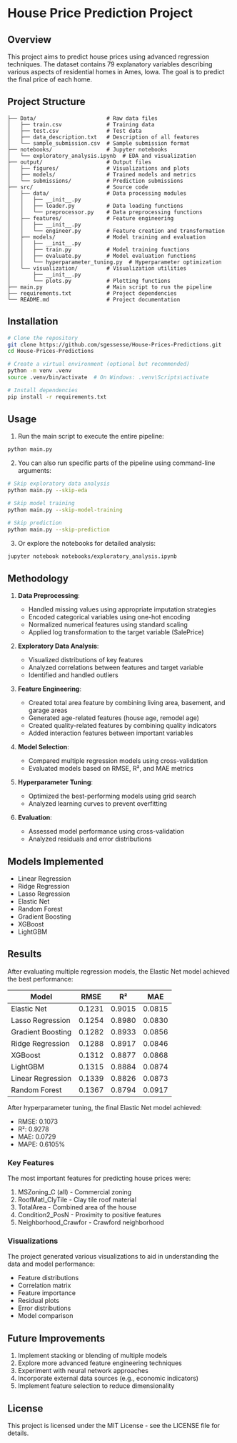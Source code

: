 # House Price Prediction Project

## Overview
This project aims to predict house prices using advanced regression techniques. The dataset contains 79 explanatory variables describing various aspects of residential homes in Ames, Iowa. The goal is to predict the final price of each home.

## Project Structure
```
├── Data/                      # Raw data files
│   ├── train.csv              # Training data
│   ├── test.csv               # Test data
│   ├── data_description.txt   # Description of all features
│   └── sample_submission.csv  # Sample submission format
├── notebooks/                 # Jupyter notebooks
│   └── exploratory_analysis.ipynb  # EDA and visualization
├── output/                    # Output files
│   ├── figures/               # Visualizations and plots
│   ├── models/                # Trained models and metrics
│   └── submissions/           # Prediction submissions
├── src/                       # Source code
│   ├── data/                  # Data processing modules
│   │   ├── __init__.py
│   │   ├── loader.py          # Data loading functions
│   │   └── preprocessor.py    # Data preprocessing functions
│   ├── features/              # Feature engineering
│   │   ├── __init__.py
│   │   └── engineer.py        # Feature creation and transformation
│   ├── models/                # Model training and evaluation
│   │   ├── __init__.py
│   │   ├── train.py           # Model training functions
│   │   ├── evaluate.py        # Model evaluation functions
│   │   └── hyperparameter_tuning.py  # Hyperparameter optimization
│   └── visualization/         # Visualization utilities
│       ├── __init__.py
│       └── plots.py           # Plotting functions
├── main.py                    # Main script to run the pipeline
├── requirements.txt           # Project dependencies
└── README.md                  # Project documentation
```

## Installation
```bash
# Clone the repository
git clone https://github.com/sgessesse/House-Prices-Predictions.git
cd House-Prices-Predictions

# Create a virtual environment (optional but recommended)
python -m venv .venv
source .venv/bin/activate  # On Windows: .venv\Scripts\activate

# Install dependencies
pip install -r requirements.txt
```

## Usage
1. Run the main script to execute the entire pipeline:
```bash
python main.py
```

2. You can also run specific parts of the pipeline using command-line arguments:
```bash
# Skip exploratory data analysis
python main.py --skip-eda

# Skip model training
python main.py --skip-model-training

# Skip prediction
python main.py --skip-prediction
```

3. Or explore the notebooks for detailed analysis:
```bash
jupyter notebook notebooks/exploratory_analysis.ipynb
```

## Methodology
1. **Data Preprocessing**: 
   - Handled missing values using appropriate imputation strategies
   - Encoded categorical variables using one-hot encoding
   - Normalized numerical features using standard scaling
   - Applied log transformation to the target variable (SalePrice)

2. **Exploratory Data Analysis**: 
   - Visualized distributions of key features
   - Analyzed correlations between features and target variable
   - Identified and handled outliers

3. **Feature Engineering**: 
   - Created total area feature by combining living area, basement, and garage areas
   - Generated age-related features (house age, remodel age)
   - Created quality-related features by combining quality indicators
   - Added interaction features between important variables

4. **Model Selection**: 
   - Compared multiple regression models using cross-validation
   - Evaluated models based on RMSE, R², and MAE metrics

5. **Hyperparameter Tuning**: 
   - Optimized the best-performing models using grid search
   - Analyzed learning curves to prevent overfitting

6. **Evaluation**: 
   - Assessed model performance using cross-validation
   - Analyzed residuals and error distributions

## Models Implemented
- Linear Regression
- Ridge Regression
- Lasso Regression
- Elastic Net
- Random Forest
- Gradient Boosting
- XGBoost
- LightGBM

## Results
After evaluating multiple regression models, the Elastic Net model achieved the best performance:

| Model | RMSE | R² | MAE |
|-------|------|----|----|
| Elastic Net | 0.1231 | 0.9015 | 0.0815 |
| Lasso Regression | 0.1254 | 0.8980 | 0.0830 |
| Gradient Boosting | 0.1282 | 0.8933 | 0.0856 |
| Ridge Regression | 0.1288 | 0.8917 | 0.0846 |
| XGBoost | 0.1312 | 0.8877 | 0.0868 |
| LightGBM | 0.1315 | 0.8884 | 0.0874 |
| Linear Regression | 0.1339 | 0.8826 | 0.0873 |
| Random Forest | 0.1367 | 0.8794 | 0.0917 |

After hyperparameter tuning, the final Elastic Net model achieved:
- RMSE: 0.1073
- R²: 0.9278
- MAE: 0.0729
- MAPE: 0.6105%

### Key Features
The most important features for predicting house prices were:
1. MSZoning_C (all) - Commercial zoning
2. RoofMatl_ClyTile - Clay tile roof material
3. TotalArea - Combined area of the house
4. Condition2_PosN - Proximity to positive features
5. Neighborhood_Crawfor - Crawford neighborhood

### Visualizations
The project generated various visualizations to aid in understanding the data and model performance:
- Feature distributions
- Correlation matrix
- Feature importance
- Residual plots
- Error distributions
- Model comparison

## Future Improvements
1. Implement stacking or blending of multiple models
2. Explore more advanced feature engineering techniques
3. Experiment with neural network approaches
4. Incorporate external data sources (e.g., economic indicators)
5. Implement feature selection to reduce dimensionality

## License
This project is licensed under the MIT License - see the LICENSE file for details. 